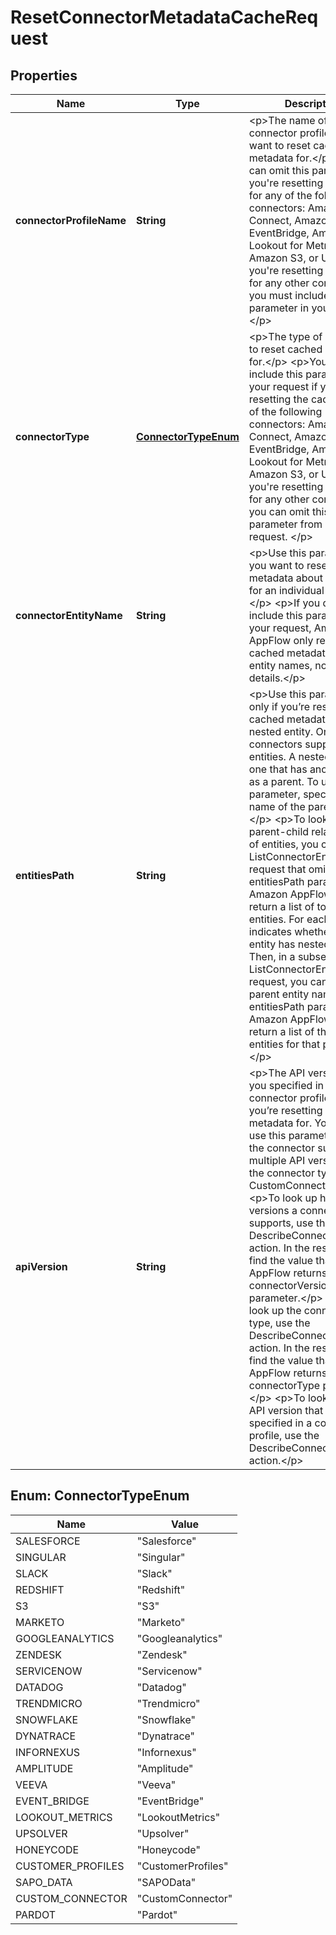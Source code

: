 

# ResetConnectorMetadataCacheRequest


## Properties

| Name | Type | Description | Notes |
|------------ | ------------- | ------------- | -------------|
|**connectorProfileName** | **String** | &lt;p&gt;The name of the connector profile that you want to reset cached metadata for.&lt;/p&gt; &lt;p&gt;You can omit this parameter if you&#39;re resetting the cache for any of the following connectors: Amazon Connect, Amazon EventBridge, Amazon Lookout for Metrics, Amazon S3, or Upsolver. If you&#39;re resetting the cache for any other connector, you must include this parameter in your request.&lt;/p&gt; |  [optional] |
|**connectorType** | [**ConnectorTypeEnum**](#ConnectorTypeEnum) | &lt;p&gt;The type of connector to reset cached metadata for.&lt;/p&gt; &lt;p&gt;You must include this parameter in your request if you&#39;re resetting the cache for any of the following connectors: Amazon Connect, Amazon EventBridge, Amazon Lookout for Metrics, Amazon S3, or Upsolver. If you&#39;re resetting the cache for any other connector, you can omit this parameter from your request. &lt;/p&gt; |  [optional] |
|**connectorEntityName** | **String** | &lt;p&gt;Use this parameter if you want to reset cached metadata about the details for an individual entity.&lt;/p&gt; &lt;p&gt;If you don&#39;t include this parameter in your request, Amazon AppFlow only resets cached metadata about entity names, not entity details.&lt;/p&gt; |  [optional] |
|**entitiesPath** | **String** | &lt;p&gt;Use this parameter only if you’re resetting the cached metadata about a nested entity. Only some connectors support nested entities. A nested entity is one that has another entity as a parent. To use this parameter, specify the name of the parent entity.&lt;/p&gt; &lt;p&gt;To look up the parent-child relationship of entities, you can send a ListConnectorEntities request that omits the entitiesPath parameter. Amazon AppFlow will return a list of top-level entities. For each one, it indicates whether the entity has nested entities. Then, in a subsequent ListConnectorEntities request, you can specify a parent entity name for the entitiesPath parameter. Amazon AppFlow will return a list of the child entities for that parent.&lt;/p&gt; |  [optional] |
|**apiVersion** | **String** | &lt;p&gt;The API version that you specified in the connector profile that you’re resetting cached metadata for. You must use this parameter only if the connector supports multiple API versions or if the connector type is CustomConnector.&lt;/p&gt; &lt;p&gt;To look up how many versions a connector supports, use the DescribeConnectors action. In the response, find the value that Amazon AppFlow returns for the connectorVersion parameter.&lt;/p&gt; &lt;p&gt;To look up the connector type, use the DescribeConnectorProfiles action. In the response, find the value that Amazon AppFlow returns for the connectorType parameter.&lt;/p&gt; &lt;p&gt;To look up the API version that you specified in a connector profile, use the DescribeConnectorProfiles action.&lt;/p&gt; |  [optional] |



## Enum: ConnectorTypeEnum

| Name | Value |
|---- | -----|
| SALESFORCE | &quot;Salesforce&quot; |
| SINGULAR | &quot;Singular&quot; |
| SLACK | &quot;Slack&quot; |
| REDSHIFT | &quot;Redshift&quot; |
| S3 | &quot;S3&quot; |
| MARKETO | &quot;Marketo&quot; |
| GOOGLEANALYTICS | &quot;Googleanalytics&quot; |
| ZENDESK | &quot;Zendesk&quot; |
| SERVICENOW | &quot;Servicenow&quot; |
| DATADOG | &quot;Datadog&quot; |
| TRENDMICRO | &quot;Trendmicro&quot; |
| SNOWFLAKE | &quot;Snowflake&quot; |
| DYNATRACE | &quot;Dynatrace&quot; |
| INFORNEXUS | &quot;Infornexus&quot; |
| AMPLITUDE | &quot;Amplitude&quot; |
| VEEVA | &quot;Veeva&quot; |
| EVENT_BRIDGE | &quot;EventBridge&quot; |
| LOOKOUT_METRICS | &quot;LookoutMetrics&quot; |
| UPSOLVER | &quot;Upsolver&quot; |
| HONEYCODE | &quot;Honeycode&quot; |
| CUSTOMER_PROFILES | &quot;CustomerProfiles&quot; |
| SAPO_DATA | &quot;SAPOData&quot; |
| CUSTOM_CONNECTOR | &quot;CustomConnector&quot; |
| PARDOT | &quot;Pardot&quot; |



